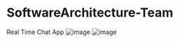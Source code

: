 # SoftwareArchitecture-Team
Real Time Chat App
![image](https://user-images.githubusercontent.com/84997756/175351008-fa49b43f-9779-43ec-aae8-2dbfac2ba248.png)
![image](https://user-images.githubusercontent.com/84997756/175351045-89592c9e-c85f-42fe-a9d4-c794055baabf.png)

